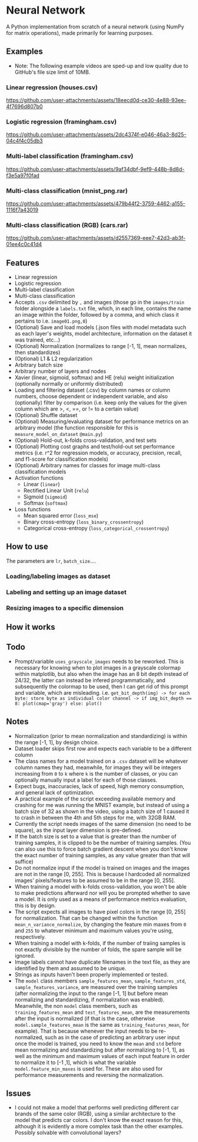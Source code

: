 # Neural Network
A Python implementation from scratch of a neural network (using NumPy for matrix operations), made primarily for learning purposes. 

## Examples

* Note: The following example videos are sped-up and low quality due to GitHub's file size limit of 10MB.

### Linear regression (houses.csv)


https://github.com/user-attachments/assets/18eecd0d-ce30-4e88-93ee-4f7696d807b0



### Logistic regression (framingham.csv)



https://github.com/user-attachments/assets/2dc4374f-e046-46a3-8d25-04c4f4c05db3



### Multi-label classification (framingham.csv)





https://github.com/user-attachments/assets/9af34dbf-9ef9-448b-8d8d-f3e5a97f0fad





### Multi-class classification (mnist_png.rar)



https://github.com/user-attachments/assets/479b44f2-3759-4462-a155-1116f7a43019

### Multi-class classification (RGB) (cars.rar)



https://github.com/user-attachments/assets/d2557369-eee7-42d3-ab3f-01ee4c0c41d4

## Features

- Linear regression
- Logistic regression
- Multi-label classification
- Multi-class classification
- Accepts `.csv` delimited by `,` and images (those go in the `images/train` folder alongside a `labels.txt` file, which, in each line, contains the name an image within the folder, followed by a comma, and which class it pertains to i.e. `image01.png,0`)
- (Optional) Save and load models (.json files with model metadata such as each layer's weights, model architecture, information on the dataset it was trained, etc...)
- (Optional) Normalization (normalizes to range [-1, 1], mean normalizes, then standardizes)
- (Optional) L1 & L2 regularization
- Arbitrary batch size
- Arbitrary number of layers and nodes
- Xavier (linear, sigmoid, softmax) and HE (relu) weight initialization (optionally normally or uniformly distributed)
- Loading and filtering dataset (.csv) by column names or column numbers, choose dependent or independent variable, and also (optionally) filter by comparison (i.e. keep only the values for the given column which are >, <, ==, or != to a certain value)
- (Optional) Shuffle dataset
- (Optional) Measuring/evaluating dataset for performance metrics on an arbitrary model (the function responsible for this is `measure_model_on_dataset` `@main.py`)
- (Optional) Hold-out, k-folds cross-validation, and test sets
- (Optional) Plotting cost graphs and test/hold-out set performance metrics (i.e. r^2 for regression models, or accuracy, precision, recall, and f1-score for classification models)
- (Optional) Arbitrary names for classes for image multi-class classification models
- Activation functions
  - Linear (`linear`)
  - Rectified Linear Unit (`relu`)
  - Sigmoid (`sigmoid`)
  - Softmax (`softmax`)
- Loss functions
  - Mean squared error (`loss_mse`)
  - Binary cross-entropy (`loss_binary_crossentropy`)
  - Categorical cross-entropy (`loss_categorical_crossentropy`)

## How to use

The parameters are `lr`, `batch_size`....

### Loading/labeling images as dataset

### Labeling and setting up an image dataset

### Resizing images to a specific dimension

## How it works

## Todo

- Prompt/variable `uses_grayscale_images` needs to be reworked. This is necessary for knowing when to plot images in a grayscale colormap within matplotlib, but also when the image has an 8 bit depth instead of 24/32, the latter can instead be infered programmatically, and subsequently the colormap to be used, then I can get rid of this prompt and variable, which are misleading. i.e. `get_bit_depth(img) -> for each byte: store byte as individual color channel -> if img_bit_depth == 8: plot(cmap='gray') else: plot()`

## Notes

- Normalization (prior to mean normalization and standardizing) is within the range [-1, 1], by design choice.
- Dataset loader skips first row and expects each variable to be a different column
- The class names for a model trained on a `.csv` dataset will be whatever column names they had, meanwhile, for images they will be integers increasing from `0` to `k` where `k` is the number of classes, or you can optionally manually input a label for each of those classes.
- Expect bugs, inaccuracies, lack of speed, high memory consumption, and general lack of optimization.
- A practical example of the script exceeding available memory and crashing for me was running the MNIST example, but instead of using a batch size of 32 as shown in the video, using a batch size of 1 caused it to crash in between the 4th and 5th steps for me, with 32GB RAM.
- Currently the script needs images of the same dimension (no need to be square), as the input layer dimension is pre-defined.
- If the batch size is set to a value that is greater than the number of training samples, it is clipped to be the number of training samples. (You can also use this to force batch gradient descent when you don't know the exact number of training samples, as any value greater than that will suffice)
- Do not normalize input if the model is trained on images and the images are not in the range [0, 255]. This is because I hardcoded all normalized images' pixels/features to be assumed to be in the range [0, 255].
- When training a model with k-folds cross-validation, you won't be able to make predictions afterward nor will you be prompted whether to save a model. It is only used as a means of performance metrics evaluation, this is by design.
- The script expects all images to have pixel colors in the range [0, 255] for normalization. That can be changed within the function `mean_n_variance_normalize`, by changing the feature min maxes from `0` and `255` to whatever minimum and maximum values you're using, respectively.
- When training a model with k-folds, if the number of traiing samples is not exactly divisible by the number of folds, the spare sample will be ignored.
- Image labels cannot have duplicate filenames in the text file, as they are identified by them and assumed to be unique.
- Strings as inputs haven't been properly implemented or tested.
- The `model` class members `sample_features_mean`, `sample_features_std`, `sample_features_variance`, are measured over the training samples (after normalizing the input to the range [-1, 1] but before mean normalizing and standardizing, if normalization was enabled). Meanwhile, the non `model` class members, such as `training_features_mean` and `test_features_mean`, are the measurements after the input is normalized (if that is the case, otherwise `model.sample_features_mean` is the same as `training_features_mean`, for example). That is because whenever the input needs to be re-normalized, such as in the case of predicting an arbitrary user input once the model is trained, you need to know the `mean` and `std` before mean normalizing and standardizing but after normalizing to [-1, 1], as well as the minimum and maximum values of each input feature in order to normalize it to [-1 ,1], which is what the variable `model.feature_min_maxes` is used for. These are also used for performance measurements and reversing the normalization.

## Issues

- I could not make a model that performs well predicting different car brands of the same color (RGB), using a similar architecture to the model that predicts car colors. I don't know the exact reason for this, although it is evidently a more complex task than the other examples. Possibly solvable with convolutional layers?
